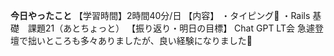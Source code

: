 **今日やったこと**
【学習時間】2時間40分/日
【内容】
・タイピング🍦
・Rails 基礎　課題21（あとちょっと）
【振り返り・明日の目標】
Chat GPT LT会
急遽登壇で拙いところも多々ありましたが、良い経験になりました🥳